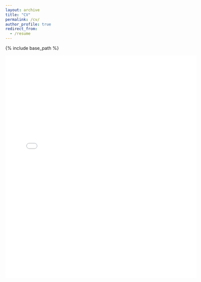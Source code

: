 ```yaml
---
layout: archive
title: "CV"
permalink: /cv/
author_profile: true
redirect_from:
  - /resume
---
```


{% include base_path %}

<embed src="{{ site.baseurl }}/files/shesj_CV_2024_0716.pdf" width="600" height="700" type='application/pdf'> 